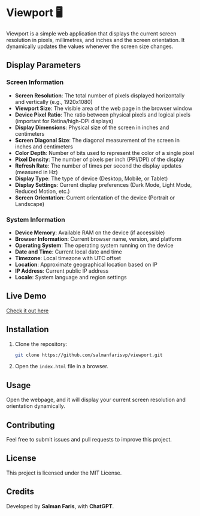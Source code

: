 # Viewport 🖥️

Viewport is a simple web application that displays the current screen resolution in pixels, millimetres, and inches and the screen orientation. It dynamically updates the values whenever the screen size changes.

## Display Parameters

### Screen Information
- **Screen Resolution**: The total number of pixels displayed horizontally and vertically (e.g., 1920x1080)
- **Viewport Size**: The visible area of the web page in the browser window
- **Device Pixel Ratio**: The ratio between physical pixels and logical pixels (important for Retina/high-DPI displays)
- **Display Dimensions**: Physical size of the screen in inches and centimeters
- **Screen Diagonal Size**: The diagonal measurement of the screen in inches and centimeters
- **Color Depth**: Number of bits used to represent the color of a single pixel
- **Pixel Density**: The number of pixels per inch (PPI/DPI) of the display
- **Refresh Rate**: The number of times per second the display updates (measured in Hz)
- **Display Type**: The type of device (Desktop, Mobile, or Tablet)
- **Display Settings**: Current display preferences (Dark Mode, Light Mode, Reduced Motion, etc.)
- **Screen Orientation**: Current orientation of the device (Portrait or Landscape)

### System Information
- **Device Memory**: Available RAM on the device (if accessible)
- **Browser Information**: Current browser name, version, and platform
- **Operating System**: The operating system running on the device
- **Date and Time**: Current local date and time
- **Timezone**: Local timezone with UTC offset
- **Location**: Approximate geographical location based on IP
- **IP Address**: Current public IP address
- **Locale**: System language and region settings


## Live Demo

[Check it out here](http://salmanfarisvp.com/viewport)

## Installation

1. Clone the repository:
   ```bash
   git clone https://github.com/salmanfarisvp/viewport.git
   ```
2. Open the `index.html` file in a browser.

## Usage

Open the webpage, and it will display your current screen resolution and orientation dynamically.

## Contributing

Feel free to submit issues and pull requests to improve this project.

## License

This project is licensed under the MIT License.

## Credits

Developed by **Salman Faris**, with **ChatGPT**.
